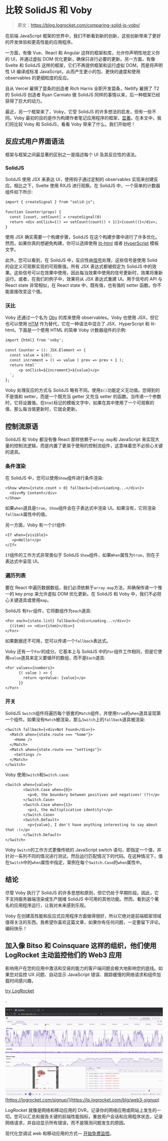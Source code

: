 # 比较 SolidJS 和 Voby 

> 原文：<https://blog.logrocket.com/comparing-solid-js-voby/>

在前端 JavaScript 框架的世界中，我们不断看到新的创新，这些创新带来了更好的开发体验和更高性能的应用程序。

一方面，有像 Vue、React 和 Angular 这样的框架和库，允许你声明性地定义你的 UI，并通过虚拟 DOM 优化更新，确保只进行必要的更新。另一方面，有像 Svelte 和 SolidJS 这样的框架，它们不再提供框架和运行虚拟 DOM，而是将声明性 UI 编译成标准 JavaScript，从而产生更小的包、更快的速度和使用 observables 的更细粒度的反应。

自从 Vercel 雇佣了苗条的创造者 Rich Harris 全职开发苗条，Netlify 雇佣了 T2 的 SolidJS 创造者 Ryan Carniato 做 SolidJS 同样的事情以来，后一种框架已经获得了巨大的动力。

最近，另一个框架来了，Voby，它受 SolidJS 的许多想法的启发，但有一些不同。Voby 最初的目的是作为构建作者笔记应用程序的框架，[显著](https://github.com/notable/notable)。在本文中，我们将比较 Voby 和 SolidJS，看看 Voby 带来了什么。我们开始吧！

## 反应式用户界面语法

框架与框架之间最显著的区别之一是描述每个 UI 及其反应性的语法。

### SolidJS

SolidJS 使用 JSX 来表达 UI，使用钩子通过定制的 observables 实现来创建反应。相比之下，Svelte 使用 RXJS 进行观察。在 SolidJS 中，一个简单的计数器组件如下所示:

```
import { createSignal } from "solid-js";

function Counter(props) {
  const [count, setCount] = createSignal(0)
  return <div onClick={() => setCount(count() + 1)}>{count()}</div>;
}

```

使用 JSX 确实需要一个构建步骤，SolidJS 在这个构建步骤中进行了许多优化。然而，如果你真的想避免构建，你可以选择使用 [lit-html](https://lit.dev/docs/v1/lit-html/introduction/) 或者 [HyperScript](https://github.com/solidjs/solid/tree/main/packages/solid/h) 模板文字。

此外，您可以看到，在 SolidJS 中，反应性由[信号](https://www.solidjs.com/tutorial/introduction_signals)处理，这些信号是使用 Solid 的自定义可观察实现的可观察值。所有 JSX 表达式都被假定为 SolidJS 中的效果。这些信号可以在效果中使用，因此每当效果中使用的信号更新时，效果将重新运行。或者，在我们的例子中，效果将从 JSX 表达式重建 UI。用于信号的 API 与 React state 非常相似，在 React state 中，既有值，也有值的 setter 函数。你不能直接改变这个值。

### 沃比

Voby 还通过一个名为 [Oby](https://github.com/vobyjs/oby) 的库来使用 observables。Voby 也使用 JSX，但它也可以使用 [HTM](https://github.com/developit/htm) 作为替代，它在一种语法中混合了 JSX、HyperScript 和 lit-html。下面是一个使用 HTML 的简单 Voby 计数器组件的示例:

```
import {html} from 'voby';

const Counter = (): JSX.Element => {
  const value = $(0);
  const increment = () => value ( prev => prev + 1 );
  return html`
      <p onClick=${increment}>${value}</p>
  `;
};

```

Voby 处理反应的方式与 SolidJS 略有不同。使用`$()`功能定义无功值。您得到的不是值和 setter，而是一个既充当 getter 又充当 setter 的函数。当传递一个参数时，它将设置值。在`html`标记的模板文字中，如果在其中使用了一个可观察的值，那么每当值更新时，它就会更新。

## 控制流原语

SolidJS 和 Voby 都没有像 React 那样依赖于`array.map`和 JavaScript 来实现大量的控制流逻辑，而是内置了更易于使用的控制流组件，这意味着您不必担心关键的道具。

### 条件渲染

在 SolidJS 中，您可以使用`Show`组件进行条件渲染:

```
<Show when={state.count > 0} fallback={<div>Loading...</div>}>
  <div>My Content</div>
</Show>

```

如果`when`道具是`true`，`Show`组件会在子表达式中渲染 UI。如果没有，它将渲染`fallback`属性中的值。

另一方面，Voby 有一个`If`组件:

```
<If when={visible}>
   <p>Hello!</p>
</If>

```

`If`组件的工作方式非常类似于 SolidJS `Show`组件，如果`When`属性为`true`，则在子表达式中呈现 UI。

### 遍历列表

要在 React 中遍历数据数组，我们必须依赖于`array.map`方法，并确保传递一个惟一的 key prop 来允许虚拟 DOM 优化更新。在 SolidJS 和 Voby 中，我们不必担心关键道具或使用`map`。

SolidJS 有`For`组件，它将数组作为`each`道具:

```
<For each={state.list} fallback={<div>Loading...</div>}>
  {(item) => <div>{item}</div>}
</For>

```

如果数据还不可用，您可以传递一个`fallback`表达式。

Voby 还有一个`For`的成分。它基本上与 SolidJS 中的`For`组件工作相同，但是它使用`value`道具来定义要循环的数组，而不是`Each`道具:

```
<For values={numbers}>
      {( value ) => {
        return <p>Value: {value}</p>
      }}
</For>

```

### 开关

SolidJS `Switch`组件将遍历每个嵌套的`Match`组件，并使用`true`的`when`道具呈现第一个组件。如果没有`Match`被渲染，那么`Switch`上的`fallback`道具被渲染:

```
<Switch fallback={<div>Not Found</div>}>
  <Match when={state.route === "home"}>
    <Home />
  </Match>
  <Match when={state.route === "settings"}>
    <Settings />
  </Match>
</Switch>

```

Voby 使用`Switch`和`Switch.case`:

```
<Switch when={value}>
        <Switch.Case when={0}>
          <p>0, the boundary between positives and negatives! (?)</p>
        </Switch.Case>
        <Switch.Case when={1}>
          <p>1, the multiplicative identity!</p>
        </Switch.Case>
        <Switch.Default>
          <p>{value}, I don't have anything interesting to say about that :(</p>
        </Switch.Default>
</Switch>

```

Voby `Switch`的工作方式更像传统的 JavaScript switch 语句，即指定一个值，并针对一系列不同的情况进行测试，然后运行匹配情况下的代码。在这种情况下，值在`Switch`中的`when`属性中指定，案例在每个`Switch.Case`的`when`属性中。

## 结论

尽管 Voby 执行了 SolidJS 的许多思想和原则，但它仍处于早期阶段。因此，它不支持服务器端渲染或生产就绪 SolidJS 中可用的其他功能。然而，看到这个著名的应用程序运行，让我对未来感到乐观。

Voby 在创建高性能和反应式应用程序方面做得很好，所以它绝对是前端框架领域值得关注的东西。我希望你喜欢这篇文章，如果你有任何问题，一定要留下评论。编码快乐！

## 加入像 Bitso 和 Coinsquare 这样的组织，他们使用 LogRocket 主动监控他们的 Web3 应用

影响用户在您的应用中激活和交易的能力的客户端问题会极大地影响您的底线。如果您对监控 UX 问题、自动显示 JavaScript 错误、跟踪缓慢的网络请求和组件加载时间感兴趣，

[try LogRocket](https://lp.logrocket.com/blg/web3-signup)

.

[![LogRocket Dashboard Free Trial Banner](img/dacb06c713aec161ffeaffae5bd048cd.png)](https://lp.logrocket.com/blg/web3-signup)[https://logrocket.com/signup/](https://lp.logrocket.com/blg/web3-signup)

LogRocket 就像是网络和移动应用的 DVR，记录你的网络应用或网站上发生的一切。您可以汇总和报告关键的前端性能指标，重放用户会话和应用程序状态，记录网络请求，并自动显示所有错误，而不是猜测问题发生的原因。

现代化您调试 web 和移动应用的方式— [开始免费监控](https://lp.logrocket.com/blg/web3-signup)。